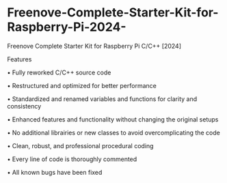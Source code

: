 # Freenove-Complete-Starter-Kit-for-Raspberry-Pi-2024-
Freenove Complete Starter Kit for Raspberry Pi C/C++ [2024]


Features

• Fully reworked C/C++ source code

• Restructured and optimized for better performance

• Standardized and renamed variables and functions for clarity and consistency

• Enhanced features and functionality without changing the original setups

• No additional librairies or new classes to avoid overcomplicating the code

• Clean, robust, and professional procedural coding

• Every line of code is thoroughly commented

• All known bugs have been fixed
